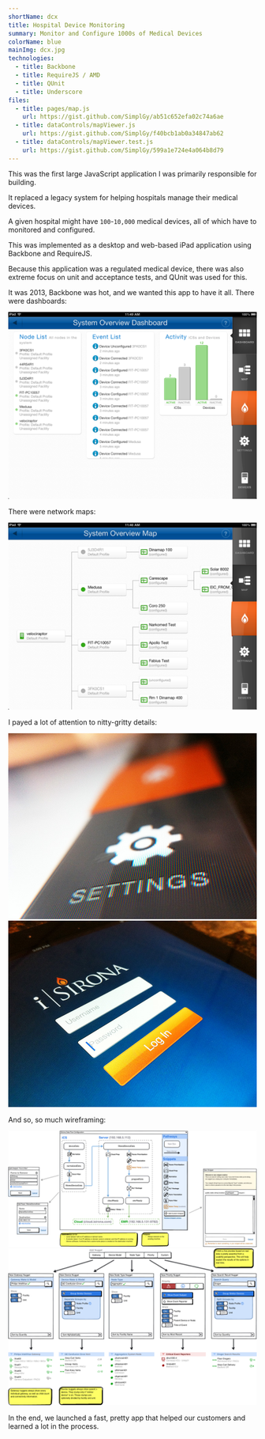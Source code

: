 ```yaml
---
shortName: dcx
title: Hospital Device Monitoring
summary: Monitor and Configure 1000s of Medical Devices
colorName: blue
mainImg: dcx.jpg
technologies:
  - title: Backbone
  - title: RequireJS / AMD
  - title: QUnit
  - title: Underscore
files:
  - title: pages/map.js
    url: https://gist.github.com/SimplGy/ab51c652efa02c74a6ae
  - title: dataControls/mapViewer.js
    url: https://gist.github.com/SimplGy/f40bcb1ab0a34847ab62
  - title: dataControls/mapViewer.test.js
    url: https://gist.github.com/SimplGy/599a1e724e4a064b8d79
---
```


This was the first large JavaScript application I was primarily responsible for building.

It replaced a legacy system for helping hospitals manage their medical devices.

A given hospital might have `100`-`10,000` medical devices, all of which have to monitored and configured.

This was implemented as a desktop and web-based iPad application using Backbone and RequireJS.

Because this application was a regulated medical device, there was also extreme focus on unit and acceptance tests, and QUnit was used for this.

It was 2013, Backbone was hot, and we wanted this app to have it all. There were dashboards:

![Dashboard](/projects/img/dcx/03_Dashboard.png)

There were network maps:

![Network Map](/projects/img/dcx/04_Map.png)

I payed a lot of attention to nitty-gritty details:

![close up](/projects/img/dcx/2012-i-close.jpg)
![login](/projects/img/dcx/2012-i-pad2.jpg)

And so, so much wireframing:

![close up](/projects/img/dcx/wire1.png)
![login](/projects/img/dcx/wire2.png)

In the end, we launched a fast, pretty app that helped our customers and learned a lot in the process.